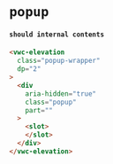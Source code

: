 # `popup`

#### `should internal contents`

```html
<vwc-elevation
  class="popup-wrapper"
  dp="2"
>
  <div
    aria-hidden="true"
    class="popup"
    part=""
  >
    <slot>
    </slot>
  </div>
</vwc-elevation>

```

